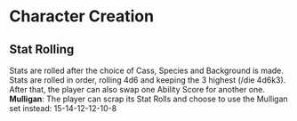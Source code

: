 # Character Creation

## Stat Rolling
Stats are rolled after the choice of Cass, Species and Background is made.  
Stats are rolled in order, rolling 4d6 and keeping the 3 highest (/die 4d6k3). After that, the player can also swap one Ability Score for another one.  
**Mulligan**: The player can scrap its Stat Rolls and choose to use the Mulligan set instead: 15-14-12-12-10-8  
